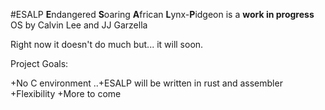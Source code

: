 #ESALP
**E**ndangered **S**oaring **A**frican **L**ynx-**P**idgeon is a **work in progress** OS by Calvin Lee and JJ Garzella

Right now it doesn't do much but... it will soon.

Project Goals:

+No C environment
..+ESALP will be written in rust and assembler
+Flexibility
+More to come
